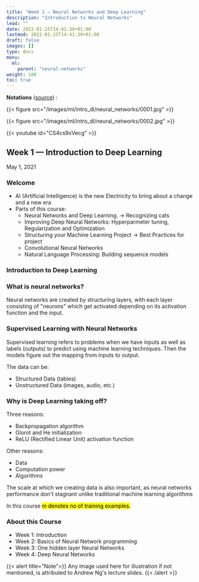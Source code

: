 ```yaml
---
title: "Week 1 — Neural Networks and Deep Learning"
description: "Introduction to Neural Networks"
lead: ""
date: 2022-01-25T14:41:39+01:00
lastmod: 2022-01-25T14:41:39+01:00
draft: false
images: []
type: docs
menu:
  ml:
    parent: "neural-networks"
weight: 100
toc: true
---
```


**Notations** ([source](https://d3c33hcgiwev3.cloudfront.net/\_106ac679d8102f2bee614cc67e9e5212\_deep-learning-notation.pdf?Expires=1620000000\&Signature=fe\~qRZvLw6SimSF12-T5HtrkfXkSimV5guX598PhKSOqjhkoGAKMFHrbJThtMzFJl0ZzDITzj43relXQnxoGzWr-Y2r\~4otSFE2hCJv8xPwUaQEovPt4Fk2p\~mS9ff5SZ2iaZFnbwaH4p9guk1sID82Pcs691QWZrx0EIezXYrM\_\&Key-Pair-Id=APKAJLTNE6QMUY6HBC5A)) :

{{< figure src="/images/ml/intro_dl/neural_networks/0001.jpg" >}}

{{< figure src="/images/ml/intro_dl/neural_networks/0002.jpg" >}}

{{< youtube id="CS4cs9xVecg" >}}

## Week 1 — Introduction to Deep Learning

May 1, 2021

### Welcome

* AI (Artificial Intelligence) is the new Electricity to bring about a change and a new era
* Parts of this course:
  * Neural Networks and Deep Learning. → Recognizing cats
  * Improving Deep Neural Networks: Hyperparmeter tuning, Regularization and Optimization
  * Structuring your Machine Learning Project → Best Practices for project
  * Convolutional Neural Networks
  * Natural Language Processing: Building sequence models

### Introduction to Deep Learning

### What is neural networks?

Neural networks are created by structuring layers, with each layer consisting of "neurons" which get activated depending on its activation function and the input.

### Supervised Learning with Neural Networks

Supervised learning refers to problems when we have inputs as well as labels (outputs) to predict using machine learning techniques. Then the models figure out the mapping from inputs to output.

The data can be:

* Structured Data (tables)
* Unstructured Data (images, audio, etc.)

### Why is Deep Learning taking off?

Three reasons:

* Backpropagation algorithm
* Glorot and He initialization
* ReLU (Rectified Linear Unit) activation function

Other reasons:

* Data
* Computation power
* Algorithms

The scale at which we creating data is also important, as neural networks performance don't stagnant unlike traditional machine learning algorithms

In this course <mark class="y">$m$ denotes no of training examples.</mark>

### About this Course
* Week 1: Introduction
* Week 2: Basics of Neural Network programming
* Week 3: One hidden layer Neural Networks
* Week 4: Deep Neural Networks

{{< alert title="Note">}}
Any image used here for illustration if not mentioned, is attributed to Andrew Ng's lecture slides.
{{< /alert >}}